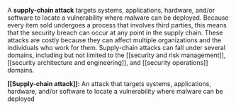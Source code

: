 A **supply-chain attack** targets systems, applications, hardware, and/or software to locate a vulnerability where malware can be deployed. Because every item sold undergoes a process that involves third parties, this means that the security breach can occur at any point in the supply chain. These attacks are costly because they can affect multiple organizations and the individuals who work for them. Supply-chain attacks can fall under several domains, including but not limited to the [[security and risk management]], [[security architecture and engineering]], and [[security operations]] domains.

**[[Supply-chain attack]]:** An attack that targets systems, applications, hardware, and/or software to locate a vulnerability where malware can be deployed